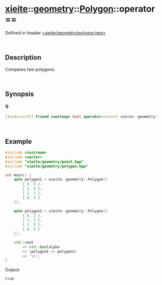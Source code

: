 # [xieite](../../../../../../xieite.md)\:\:[geometry](../../../../../../geometry.md)\:\:[Polygon](../../../../polygon.md)\:\:operator==
Defined in header [<xieite/geometry/polygon.hpp>](../../../../../../../include/xieite/geometry/polygon.hpp)

&nbsp;

## Description
Compares two polygons.

&nbsp;

## Synopsis
#### 1)
```cpp
[[nodiscard]] friend constexpr bool operator==(const xieite::geometry::Polygon& polygon) noexcept;
```

&nbsp;

## Example
```cpp
#include <iostream>
#include <vector>
#include "xieite/geometry/point.hpp"
#include "xieite/geometry/polygon.hpp"

int main() {
    auto polygon1 = xieite::geometry::Polygon({
        { 0, 0 },
        { 2, 0 },
        { 2, 2 },
        { 0, 2 }
    });

    auto polygon2 = xieite::geometry::Polygon({
        { 0, 2 },
        { 2, 2 },
        { 2, 0 },
        { 0, 0 }
    });

    std::cout
        << std::boolalpha
        << (polygon1 == polygon2)
        << '\n';
}
```
Output:
```
true
```
